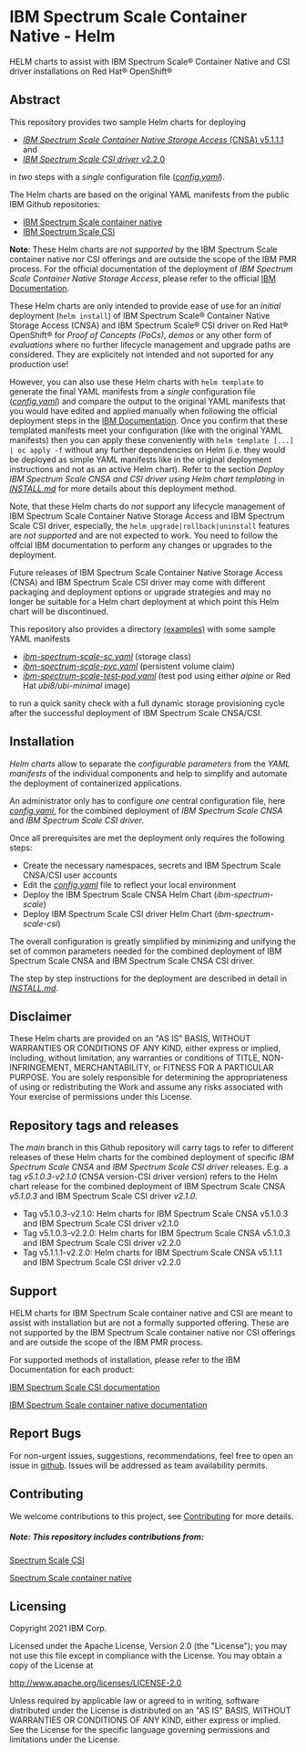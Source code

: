# IBM Spectrum Scale Container Native - Helm

HELM charts to assist with IBM Spectrum Scale® Container Native and CSI driver installations on Red Hat® OpenShift®

## Abstract

This repository provides two sample Helm charts for deploying

- [*IBM Spectrum Scale Container Native Storage Access* (CNSA) v5.1.1.1](https://www.ibm.com/docs/en/scalecontainernative?topic=spectrum-scale-container-native-storage-access-5111) and 
- [*IBM Spectrum Scale CSI driver* v2.2.0](https://www.ibm.com/docs/en/spectrum-scale-csi?topic=spectrum-scale-container-storage-interface-driver-220) 

in *two* steps with a *single* configuration file ([*config.yaml*](config.yaml)).

The Helm charts are based on the original YAML manifests from the public IBM Github repositories:

- [IBM Spectrum Scale container native](https://github.com/IBM/ibm-spectrum-scale-container-native)
- [IBM Spectrum Scale CSI](https://github.com/IBM/ibm-spectrum-scale-csi)

**Note**: These Helm charts are *not supported* by the IBM Spectrum Scale container native nor CSI offerings and are outside the scope of the IBM PMR process.
For the official documentation of the deployment of *IBM Spectrum Scale Container Native Storage Access*, 
please refer to the official [IBM Documentation](https://www.ibm.com/docs/en/scalecontainernative).

These Helm charts are only intended to provide ease of use for an *initial* deployment (`helm install`) of 
IBM Spectrum Scale® Container Native Storage Access (CNSA) and IBM Spectrum Scale® CSI driver on Red Hat® OpenShift®
for *Proof of Concepts (PoCs)*, *demos* or any other form of *evaluations* where no further lifecycle management and upgrade paths are considered. 
They are explicitely not intended and not suported for any production use! 

However, you can also use these Helm charts with `helm template` to generate the final YAML manifests from a *single* configuration file ([*config.yaml*](config.yaml))
and compare the output to the original YAML manifests that you would have edited and applied manually when following the official deployment steps in the 
[IBM Documentation](https://www.ibm.com/docs/en/scalecontainernative).
Once you confirm that these templated manifests meet your configuration (like with the original YAML manifests) then you can apply these 
conveniently with `helm template [...] | oc apply -f` without any further dependencies on Helm 
(i.e. they would be deployed as simple YAML manifests like in the original deployment instructions and not as an active Helm chart).
Refer to the section *Deploy IBM Spectrum Scale CNSA and CSI driver using Helm chart templating* in
[*INSTALL.md*](INSTALL.md#deploy-ibm-spectrum-scale-cnsa-and-csi-driver-using-helm-chart-templating) 
for more details about this deployment method.

Note, that these Helm charts do _not support_ any lifecycle management of IBM Spectrum Scale Container Native Storage Access and IBM Spectrum Scale CSI driver, 
especially, the `helm upgrade|rollback|uninstall` features are _not supported_ and are not expected to work. You need to follow the offcial IBM documentation to perform
any changes or upgrades to the deployment.

Future releases of IBM Spectrum Scale Container Native Storage Access (CNSA) and IBM Spectrum Scale CSI driver may come with different packaging and deployment options
or upgrade strategies and may no longer be suitable for a Helm chart deployment at which point this Helm chart will be discontinued.

This repository also provides a directory [(examples)](examples/) with some sample YAML manifests 

- [*ibm-spectrum-scale-sc.yaml*](examples/ibm-spectrum-scale-sc.yaml) (storage class)
- [*ibm-spectrum-scale-pvc.yaml*](examples/ibm-spectrum-scale-pvc.yaml) (persistent volume claim) 
- [*ibm-spectrum-scale-test-pod.yaml*](examples/ibm-spectrum-scale-test-pod.yaml) (test pod using either *alpine* or Red Hat *ubi8/ubi-minimal* image)

to run a quick sanity check with a full dynamic storage provisioning cycle after the successful deployment of IBM Spectrum Scale CNSA/CSI.


## Installation

*Helm charts* allow to separate the *configurable parameters* from the *YAML manifests* of the individual components
and help to simplify and automate the deployment of containerized applications. 

An administrator only has to configure *one* central configuration file, here [*config.yaml*](config.yaml),
for the combined deployment of *IBM Spectrum Scale CNSA* and *IBM Spectrum Scale CSI driver*.

Once all prerequisites are met the deployment only requires the following steps:
 - Create the necessary namespaces, secrets and IBM Spectrum Scale CNSA/CSI user accounts  
 - Edit the [*config.yaml*](config.yaml) file to reflect your local environment
 - Deploy the IBM Spectrum Scale CNSA Helm Chart (*ibm-spectrum-scale*)
 - Deploy IBM Spectrum Scale CSI driver Helm Chart (*ibm-spectrum-scale-csi*)

The overall configuration is greatly simplified by minimizing and unifying the set of common parameters needed for the 
combined deployment of IBM Spectrum Scale CNSA and IBM Spectrum Scale CNSA CSI driver.

The step by step instructions for the deployment are described in detail in [*INSTALL.md*](INSTALL.md).


## Disclaimer

These Helm charts are provided on an "AS IS" BASIS, 
WITHOUT WARRANTIES OR CONDITIONS OF ANY KIND, either express or
implied, including, without limitation, any warranties or conditions
of TITLE, NON-INFRINGEMENT, MERCHANTABILITY, or FITNESS FOR A
PARTICULAR PURPOSE. You are solely responsible for determining the
appropriateness of using or redistributing the Work and assume any
risks associated with Your exercise of permissions under this License.


## Repository tags and releases

The *main* branch in this Github repository will carry tags to refer to different releases of these Helm charts for the 
combined deployment of specific *IBM Spectrum Scale CNSA* and *IBM Spectrum Scale CSI driver* releases.
E.g. a tag *v5.1.0.3-v2.1.0* (CNSA version-CSI driver version) refers to the Helm chart release for the combined deployment of
IBM Spectrum Scale CNSA *v5.1.0.3* and IBM Spectrum Scale CSI driver *v2.1.0*.

- Tag v5.1.0.3-v2.1.0: Helm charts for IBM Spectrum Scale CNSA v5.1.0.3 and IBM Spectrum Scale CSI driver v2.1.0
- Tag v5.1.0.3-v2.2.0: Helm charts for IBM Spectrum Scale CNSA v5.1.0.3 and IBM Spectrum Scale CSI driver v2.2.0
- Tag v5.1.1.1-v2.2.0: Helm charts for IBM Spectrum Scale CNSA v5.1.1.1 and IBM Spectrum Scale CSI driver v2.2.0

## Support

HELM charts for IBM Spectrum Scale container native and CSI are meant to assist with installation but are not a formally supported offering. 
These are not supported by the IBM Spectrum Scale container native nor CSI offerings and are outside the scope of the IBM PMR process. 

For supported methods of installation, please refer to the IBM Documentation for each product:

[IBM Spectrum Scale CSI documentation](https://www.ibm.com/docs/en/spectrum-scale-csi)

[IBM Spectrum Scale container native documentation](https://www.ibm.com/docs/en/scalecontainernative)


## Report Bugs 

For non-urgent issues, suggestions, recommendations, feel free to open an issue in [github](https://github.com/IBM/ibm-spectrum-scale-container-native-helm/issues).
Issues will be addressed as team availability permits.


## Contributing

We welcome contributions to this project, see [Contributing](CONTRIBUTING.md) for more details.

##### Note: This repository includes contributions from:

[Spectrum Scale CSI](https://github.com/IBM/ibm-spectrum-scale-csi)

[Spectrum Scale container native](https://github.com/IBM/ibm-spectrum-scale-container-native)


## Licensing

Copyright 2021 IBM Corp.

Licensed under the Apache License, Version 2.0 (the "License");
you may not use this file except in compliance with the License.
You may obtain a copy of the License at

http://www.apache.org/licenses/LICENSE-2.0

Unless required by applicable law or agreed to in writing, software
distributed under the License is distributed on an "AS IS" BASIS,
WITHOUT WARRANTIES OR CONDITIONS OF ANY KIND, either express or implied.
See the License for the specific language governing permissions and
limitations under the License.
